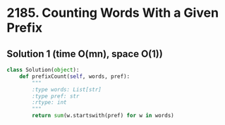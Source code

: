 # 2185. Counting Words With a Given Prefix

## Solution 1 (time O(mn), space O(1))

```python
class Solution(object):
    def prefixCount(self, words, pref):
        """
        :type words: List[str]
        :type pref: str
        :rtype: int
        """
        return sum(w.startswith(pref) for w in words)
```
